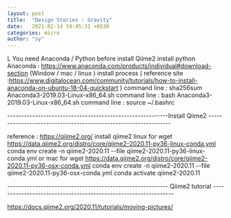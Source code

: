 ```yaml
---
layout: post
title:  "Design Stories : Gravity"
date:   2021-02-14 19:45:31 +0530
categories: micro
author: "sy"
---
```

L
You need Anaconda / Python before install Qiime2 
install python 
Anaconda : https://www.anaconda.com/products/individual#download-section   (Window / mac / linux ) 
install process ( reference site :https://www.digitalocean.com/community/tutorials/how-to-install-anaconda-on-ubuntu-18-04-quickstart )
command line : sha256sum Anaconda3-2019.03-Linux-x86_64.sh
command line : bash Anaconda3-2019.03-Linux-x86_64.sh
command line : source ~/.bashrc


----------------------------------------------------------Install Qiime2 ----------------------------------------------------------------

reference : https://qiime2.org/
install qiime2
linux for 
wget https://data.qiime2.org/distro/core/qiime2-2020.11-py36-linux-conda.yml
conda env create -n qiime2-2020.11 --file qiime2-2020.11-py36-linux-conda.yml
or 
mac for 
wget https://data.qiime2.org/distro/core/qiime2-2020.11-py36-osx-conda.yml
conda env create -n qiime2-2020.11 --file qiime2-2020.11-py36-osx-conda.yml
conda activate qiime2-2020.11

---------------------------------------------------------- Qiime2 tutorial ----------------------------------------------------------------

https://docs.qiime2.org/2020.11/tutorials/moving-pictures/
